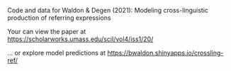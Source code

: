 Code and data for Waldon & Degen (2021): Modeling cross-linguistic production of referring expressions

Your can view the paper at https://scholarworks.umass.edu/scil/vol4/iss1/20/

... or explore model predictions at https://bwaldon.shinyapps.io/crossling-ref/
